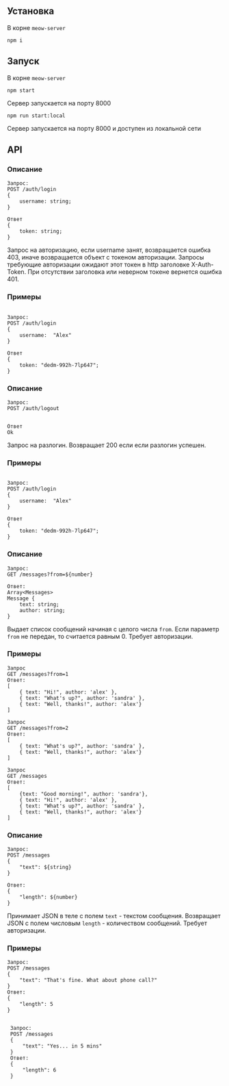 ## Установка
В корне `meow-server`
```
npm i
```


## Запуск
В корне `meow-server`
```
npm start
```
Сервер запускается на порту 8000

```
npm run start:local
```
Сервер запускается на порту 8000 и доступен из локальной сети

## API
### Описание
```
Запрос:
POST /auth/login
{
    username: string;
}

Ответ
{
    token: string;
}
```
Запрос на авторизацию, если username занят, возвращается ошибка 403, иначе 
возвращается объект с токеном авторизации. Запросы требующие авторизации
ожидают этот токен в http заголовке X-Auth-Token. При отсутствии заголовка
или неверном токене вернется ошибка 401.

### Примеры
```

Запрос:
POST /auth/login
{
    username:  "Alex"
}

Ответ
{
    token: "dedm-992h-7lp647";
}
```
### Описание
```
Запрос:
POST /auth/logout


Ответ
Ok
```
Запрос на разлогин. Возвращает 200 если если разлогин успешен.

### Примеры
```

Запрос:
POST /auth/login
{
    username:  "Alex"
}

Ответ
{
    token: "dedm-992h-7lp647";
}
```


### Описание
```
Запрос:
GET /messages?from=${number}

Ответ:
Array<Messages>
Message {
    text: string;
    author: string;
}
```
Выдает список сообщений начиная с целого числа `from`. Если параметр `from` не передан, то считается
равным 0. Требует авторизации.

### Примеры
```
Запрос
GET /messages?from=1
Ответ:
[
    { text: "Hi!", author: 'alex' },
    { text: "What's up?", author: 'sandra' },
    { text: "Well, thanks!", author: 'alex'}
]

Запрос
GET /messages?from=2
Ответ:
[
    { text: "What's up?", author: 'sandra' },
    { text: "Well, thanks!", author: 'alex'}
]

Запрос
GET /messages
Ответ:
[
    {text: "Good morning!", author: 'sandra'},
    { text: "Hi!", author: 'alex' },
    { text: "What's up?", author: 'sandra' },
    { text: "Well, thanks!", author: 'alex'}
]
```

### Описание
```
Запрос:
POST /messages
{
    "text": ${string}
}

Ответ:
{
    "length": ${number}
}
```

Принимает JSON в теле с полем `text` - текстом сообщения.
 Возвращает JSON с полем числовым `length` - количеством сообщений. 
 Требует авторизации.
 ### Примеры
 ```
 Запрос:
 POST /messages
 {
     "text": "That's fine. What about phone call?"
 }
 Ответ:
 {
     "length": 5
 }
 
 
  Запрос:
  POST /messages
  {
      "text": "Yes... in 5 mins"
  }
  Ответ:
  {
      "length": 6
  }
 ```